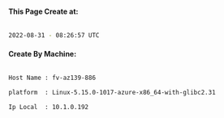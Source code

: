 
   
#### This Page Create at:

```bash

2022-08-31 - 08:26:57 UTC

```

#### Create By Machine:

```bash

Host Name : fv-az139-886

platform  : Linux-5.15.0-1017-azure-x86_64-with-glibc2.31

Ip Local  : 10.1.0.192

```

